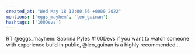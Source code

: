 ```yaml
---
created_at: "Wed May 18 12:00:56 +0000 2022"
mentions: ['eggs_mayhem', 'leo_guinan']
hashtags: ['100Devs']
---
```


RT @eggs_mayhem: Sabrina Pyles
#100Devs if you want to watch someone with experience build in public, @leo_guinan
 is a highly recommended…